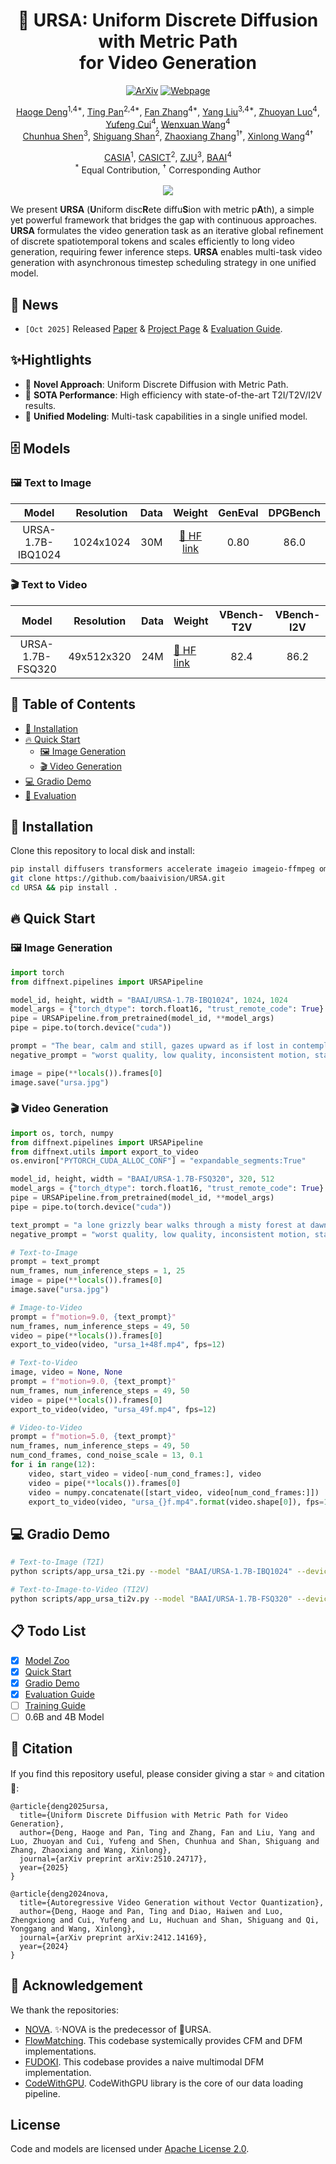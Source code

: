 <div align="center">

<h1>🐻 URSA: Uniform Discrete Diffusion with Metric Path<br>for Video Generation</h1>

<p align="center">
<a href="https://arxiv.org/abs/2510.24717"><img src="https://img.shields.io/badge/ArXiv-2510.24717-%23840707.svg" alt="ArXiv"></a>
<a href="http://bitterdhg.github.io/URSA_page"><img src="https://img.shields.io/badge/Webpage-URSA-%237CB4F7.svg" alt="Webpage"></a>
</p>

<p align="center">

[Haoge Deng](https://scholar.google.com/citations?user=S2sbvjgAAAAJ&hl)<sup>1,4*</sup>, [Ting Pan](https://scholar.google.com/citations?&user=qQv6YbsAAAAJ)<sup>2,4*</sup>, [Fan Zhang](https://scholar.google.com/citations?user=VsJ39HMAAAAJ)<sup>4*</sup>, [Yang Liu](https://scholar.google.com/citations?user=9JcQ2hwAAAAJ&hl)<sup>3,4*</sup>, [Zhuoyan Luo](https://scholar.google.com/citations?user=mKQhEsIAAAAJ&hl)<sup>4</sup>, [Yufeng Cui](https://scholar.google.com/citations?user=5Ydha2EAAAAJ&hl)<sup>4</sup>, [Wenxuan Wang](https://scholar.google.com/citations?user=75OyC-oAAAAJ&hl)<sup>4</sup><br>
[Chunhua Shen](https://scholar.google.com/citations?user=Ljk2BvIAAAAJ&hl)<sup>3</sup>, [Shiguang Shan](https://scholar.google.com/citations?user=Vkzd7MIAAAAJ&hl)<sup>2</sup>, [Zhaoxiang Zhang](https://scholar.google.com/citations?user=qxWfV6cAAAAJ&hl)<sup>1†</sup>, [Xinlong Wang](https://scholar.google.com/citations?user=DPz0DjYAAAAJ&hl)<sup>4†</sup><br>

[CASIA](http://english.ia.cas.cn)<sup>1</sup>, [CASICT](http://english.ict.cas.cn)<sup>2</sup>, [ZJU](https://www.zju.edu.cn/english)<sup>3</sup>, [BAAI](https://www.baai.ac.cn/en)<sup>4</sup><br>
<sup>*</sup> Equal Contribution, <sup>†</sup> Corresponding Author
<br><br><image src="assets/model_overview.jpg"/>
</div>

We present **URSA** (**U**niform disc**R**ete diffu**S**ion with metric p**A**th), a simple yet powerful framework that bridges the gap with continuous approaches. **URSA** formulates the video generation task as an iterative global refinement of discrete spatiotemporal tokens and scales efficiently to long video generation, requiring fewer inference steps. **URSA** enables multi-task video generation with asynchronous timestep scheduling strategy in one unified model.

## 🚀 News
- ```[Oct 2025]``` Released [Paper](https://arxiv.org/abs/2510.24717) & [Project Page](http://bitterdhg.github.io/URSA_page) & [Evaluation Guide](./docs/evaluation.md).

## ✨Hightlights

- 🥇 **Novel Approach**: Uniform Discrete Diffusion with Metric Path.
- 🥈 **SOTA Performance**: High efficiency with state-of-the-art T2I/T2V/I2V results.
- 🥉 **Unified Modeling**: Multi-task capabilities in a single unified model.

## 🗄️ Models

### 🖼️ Text to Image

| Model | Resolution | Data | Weight | GenEval | DPGBench |
|:-----:|:----------:|:----:|:------:|:-------:|:--------:|
| URSA-1.7B-IBQ1024 | 1024x1024 | 30M | [🤗 HF link](https://huggingface.co/BAAI/URSA-1.7B-IBQ1024) | 0.80 | 86.0 |

### 🎬 Text to Video

| Model | Resolution | Data | Weight | VBench-T2V | VBench-I2V |
|:-----:|:----------:|:----:|:-------|:----------:|:----------:|
| URSA-1.7B-FSQ320 | 49x512x320 | 24M | [🤗 HF link](https://huggingface.co/BAAI/URSA-1.7B-FSQ320) | 82.4 | 86.2 |

## 📖 Table of Contents
- [🔧 Installation](#installation)
- [🔥 Quick Start](#quick-start)
  - [🖼️ Image Generation](#quickstart-image-generation)
  - [🎬 Video Generation](#quickstart-video-generation)
- [💻 Gradio Demo](#gradio-demo)
- [💯 Evaluation](./docs/evaluation.md)

## 🔧 Installation
<a id="installation"></a>

Clone this repository to local disk and install:
```bash
pip install diffusers transformers accelerate imageio imageio-ffmpeg omegaconf wandb
git clone https://github.com/baaivision/URSA.git
cd URSA && pip install .
```

## 🔥 Quick Start
<a id="quick-start"></a>

### 🖼️ Image Generation
<a id="quickstart-image-generation"></a>

```python
import torch
from diffnext.pipelines import URSAPipeline

model_id, height, width = "BAAI/URSA-1.7B-IBQ1024", 1024, 1024
model_args = {"torch_dtype": torch.float16, "trust_remote_code": True}
pipe = URSAPipeline.from_pretrained(model_id, **model_args)
pipe = pipe.to(torch.device("cuda"))

prompt = "The bear, calm and still, gazes upward as if lost in contemplation of the cosmos."
negative_prompt = "worst quality, low quality, inconsistent motion, static, still, blurry, jittery, distorted, ugly"

image = pipe(**locals()).frames[0]
image.save("ursa.jpg")
```

### 🎬 Video Generation
<a id="quickstart-video-generation"></a>

```python
import os, torch, numpy
from diffnext.pipelines import URSAPipeline
from diffnext.utils import export_to_video
os.environ["PYTORCH_CUDA_ALLOC_CONF"] = "expandable_segments:True"

model_id, height, width = "BAAI/URSA-1.7B-FSQ320", 320, 512
model_args = {"torch_dtype": torch.float16, "trust_remote_code": True}
pipe = URSAPipeline.from_pretrained(model_id, **model_args)
pipe = pipe.to(torch.device("cuda"))

text_prompt = "a lone grizzly bear walks through a misty forest at dawn, sunlight catching its fur."
negative_prompt = "worst quality, low quality, inconsistent motion, static, still, blurry, jittery, distorted, ugly"

# Text-to-Image
prompt = text_prompt
num_frames, num_inference_steps = 1, 25
image = pipe(**locals()).frames[0]
image.save("ursa.jpg")

# Image-to-Video
prompt = f"motion=9.0, {text_prompt}"
num_frames, num_inference_steps = 49, 50
video = pipe(**locals()).frames[0]
export_to_video(video, "ursa_1+48f.mp4", fps=12)

# Text-to-Video
image, video = None, None
prompt = f"motion=9.0, {text_prompt}"
num_frames, num_inference_steps = 49, 50
video = pipe(**locals()).frames[0]
export_to_video(video, "ursa_49f.mp4", fps=12)

# Video-to-Video
prompt = f"motion=5.0, {text_prompt}"
num_frames, num_inference_steps = 49, 50
num_cond_frames, cond_noise_scale = 13, 0.1
for i in range(12):
    video, start_video = video[-num_cond_frames:], video
    video = pipe(**locals()).frames[0]
    video = numpy.concatenate([start_video, video[num_cond_frames:]])
    export_to_video(video, "ursa_{}f.mp4".format(video.shape[0]), fps=12)
```

## 💻 Gradio Demo
<a id="gradio-demo"></a>

```bash
# Text-to-Image (T2I)
python scripts/app_ursa_t2i.py --model "BAAI/URSA-1.7B-IBQ1024" --device 0

# Text-to-Image-to-Video (TI2V)
python scripts/app_ursa_ti2v.py --model "BAAI/URSA-1.7B-FSQ320" --device 0
```

## 📋 Todo List
- [X] [Model Zoo](#model-zoo)
- [X] [Quick Start](#quick-start)
- [X] [Gradio Demo](#gradio-demo)
- [X] [Evaluation Guide](./docs/evaluation.md)
- [ ] [Training Guide](./docs/training.md)
- [ ] 0.6B and 4B Model

## 📖 Citation
If you find this repository useful, please consider giving a star ⭐ and citation 🦖:
```
@article{deng2025ursa,
  title={Uniform Discrete Diffusion with Metric Path for Video Generation},
  author={Deng, Haoge and Pan, Ting and Zhang, Fan and Liu, Yang and Luo, Zhuoyan and Cui, Yufeng and Shen, Chunhua and Shan, Shiguang and Zhang, Zhaoxiang and Wang, Xinlong},
  journal={arXiv preprint arXiv:2510.24717},
  year={2025}
}
```
```
@article{deng2024nova,
  title={Autoregressive Video Generation without Vector Quantization},
  author={Deng, Haoge and Pan, Ting and Diao, Haiwen and Luo, Zhengxiong and Cui, Yufeng and Lu, Huchuan and Shan, Shiguang and Qi, Yonggang and Wang, Xinlong},
  journal={arXiv preprint arXiv:2412.14169},
  year={2024}
}
```

## 🤗 Acknowledgement

We thank the repositories: 
- [NOVA](https://github.com/baaivision/NOVA). ✨NOVA is the predecessor of 🐻URSA.
- [FlowMatching](https://github.com/facebookresearch/flow_matching). This codebase systemically provides CFM and DFM implementations.
- [FUDOKI](https://github.com/fudoki-hku/FUDOKI). This codebase provides a naive multimodal DFM implementation.
- [CodeWithGPU](https://github.com/seetacloud/codewithgpu). CodeWithGPU library is the core of our data loading pipeline.

## License
Code and models are licensed under [Apache License 2.0](LICENSE).
